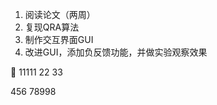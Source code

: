 ---
---

1. 阅读论文（两周）
2. 复现QRA算法
3. 制作交互界面GUI  
4. 改进GUI，添加负反馈功能，并做实验观察效果


🙏
11111
22 33

456
78998





